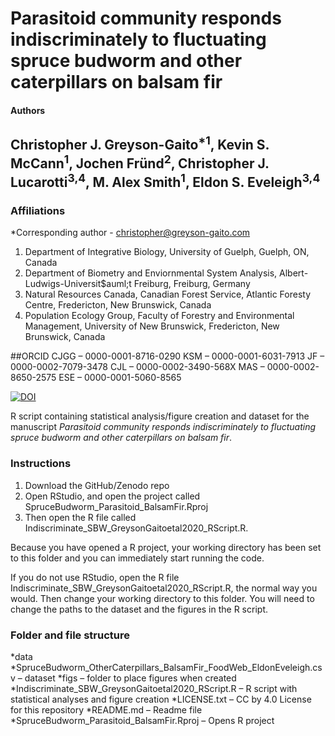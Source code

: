 Parasitoid community responds indiscriminately to fluctuating spruce budworm and other caterpillars on balsam fir
=========

#### Authors
Christopher J. Greyson-Gaito<sup>*1</sup>, Kevin S. McCann<sup>1</sup>, Jochen Fr&uuml;nd<sup>2</sup>, Christopher J. Lucarotti<sup>3,4</sup>, M. Alex Smith<sup>1</sup>, Eldon S. Eveleigh<sup>3,4</sup>
----------

### Affiliations
*Corresponding author - christopher@greyson-gaito.com

1. Department of Integrative Biology, University of Guelph, Guelph, ON, Canada
2. Department of Biometry and Enviornmental System Analysis, Albert-Ludwigs-Universit$auml;t Freiburg, Freiburg, Germany
3. Natural Resources Canada, Canadian Forest Service, Atlantic Foresty Centre, Fredericton, New Brunswick, Canada
4. Population Ecology Group, Faculty of Forestry and Environmental Management, University of New Brunswick, Fredericton, New Brunswick, Canada

##ORCID
CJGG &ndash; 0000-0001-8716-0290
KSM &ndash; 0000-0001-6031-7913
JF &ndash; 0000-0002-7079-3478
CJL &ndash; 0000-0002-3490-568X
MAS &ndash; 0000-0002-8650-2575
ESE &ndash; 0000-0001-5060-8565

[![DOI](https://zenodo.org/badge/DOI/10.5281/zenodo.1305399.svg)](https://doi.org/10.5281/zenodo.1305399)

R script containing statistical analysis/figure creation and dataset for the manuscript *Parasitoid community responds indiscriminately to fluctuating spruce budworm and other caterpillars on balsam fir*.

### Instructions

1. Download the GitHub/Zenodo repo
2. Open RStudio, and open the project called SpruceBudworm_Parasitoid_BalsamFir.Rproj
3. Then open the R file called Indiscriminate_SBW_GreysonGaitoetal2020_RScript.R.

Because you have opened a R project, your working directory has been set to this folder and you can immediately start running the code.

If you do not use RStudio, open the R file Indiscriminate_SBW_GreysonGaitoetal2020_RScript.R, the normal way you would.
Then change your working directory to this folder. You will need to change the paths to the dataset and the figures in the R script.

### Folder and file structure
*data
	*SpruceBudworm_OtherCaterpillars_BalsamFir_FoodWeb_EldonEveleigh.csv &ndash; dataset
*figs &ndash; folder to place figures when created
*Indiscriminate_SBW_GreysonGaitoetal2020_RScript.R &ndash; R script with statistical analyses and figure creation
*LICENSE.txt &ndash; CC by 4.0 License for this repository
*README.md &ndash; Readme file
*SpruceBudworm_Parasitoid_BalsamFir.Rproj &ndash; Opens R project



